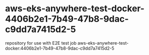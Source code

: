 # aws-eks-anywhere-test-docker-4406b2e1-7b49-47b8-9dac-c9dd7a7415d2-5
repository for use with E2E test job aws-eks-anywhere-test-docker:4406b2e1-7b49-47b8-9dac-c9dd7a7415d2-5
